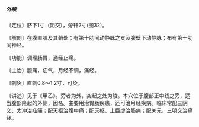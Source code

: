 ##### 外陵

〔定位〕脐下1寸（阴交），旁幵2寸(图32)。

〔解剖〕在腹直肌及其鞘处；有第十肋间动静脉之支及腹壁下动静脉；布有第十肋间神经。

〔功能〕调理肠胃，通经止痛。

〔主治〕腹痛，疝气，月经不调，痛经。

〔刺灸〕直刺0.8〜1.2寸，可灸。

〔讲述〕见于《甲乙》。旁者为外，突起之处为陵。本穴位于腹部正中线之旁，适当腹部隆起的外侧，因名。主要用治胃肠疾患，还可治月经疾病。临床常配三阴交、太冲治疝痛；配天枢治腹中痛；配天枢、上巨虚治肠痈；配关元、三明交治痛经。

